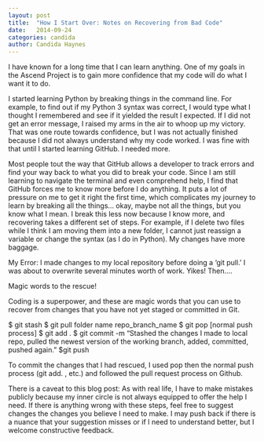 ```yaml
---
layout: post
title:  "How I Start Over: Notes on Recovering from Bad Code"
date:   2014-09-24
categories: candida
author: Candida Haynes
---
```



I have known for a long time that I can learn anything. One of my goals in the Ascend Project is to gain more confidence that my code will do what I want it to do.

I started learning Python by breaking things in the command line. For example, to find out if my Python 3 syntax was correct, I would type what I thought I remembered and see if it yielded the result I expected. If I did not get an error message, I raised my arms in the air to whoop up my victory. That was one route towards confidence, but I was not actually finished because I did not always understand why my code worked. I was fine with that until I started learning GitHub. I needed more.

Most people tout the way that GitHub allows a developer to track errors and find your way back to what you did to break your code. Since I am still learning to navigate the terminal and even comprehend help, I find that GitHub forces me to know more before I do anything. It puts a lot of pressure on me to get it right the first time, which complicates my journey to learn by breaking all the things… okay, maybe not all the things, but you know what I mean. I break this less now because I know more, and recovering takes a different set of steps. For example, if I delete two files while I think I am moving them into a new folder, I cannot just reassign a variable or change the syntax (as I do in Python). My changes have more baggage.

My Error: I made changes to my local repository before doing a ‘git pull.’ I was about to overwrite several minutes worth of work. Yikes! Then….

Magic words to the rescue!

Coding is a superpower, and these are magic words that you can use to recover from changes that you have not yet staged or committed in Git.

$ git stash
$ git pull folder name repo_branch_name
$ git pop
[normal push process]
$ git add .
$ git commit -m “Stashed the changes I made to local repo, pulled the newest version of the working branch, added, committed, pushed again.”
$git push

To commit the changes that I had rescued, I used pop then the normal push process (git add. , etc.) and followed the pull request process on Github.

There is a caveat to this blog post: As with real life, I have to make mistakes publicly because my inner circle is not always equipped to offer the help I need. If there is anything wrong with these steps, feel free to suggest changes the changes you believe I need to make. I may push back if there is a nuance that your suggestion misses or if I need to understand better, but I welcome constructive feedback.

